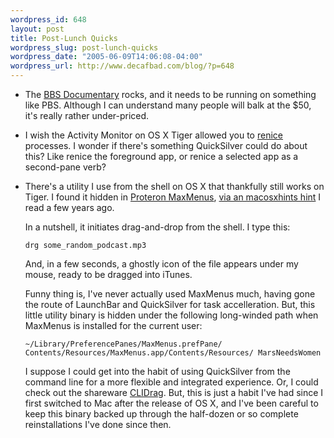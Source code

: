 ```yaml
--- 
wordpress_id: 648
layout: post
title: Post-Lunch Quicks
wordpress_slug: post-lunch-quicks
wordpress_date: "2005-06-09T14:06:08-04:00"
wordpress_url: http://www.decafbad.com/blog/?p=648
---
```

* The [BBS Documentary][bbs] rocks, and it needs to be running on something like PBS.  Although I can understand many people will balk at the $50, it's really rather under-priced.

* I wish the Activity Monitor on OS X Tiger allowed you to [renice][] processes.  I wonder if there's something QuickSilver could do about this?  Like renice the foreground app, or renice a selected app as a second-pane verb?

* There's a utility I use from the shell on OS X that thankfully still works on Tiger.  I found it hidden in [Proteron MaxMenus][mm], [via an macosxhints hint][drg] I read a few years ago.

  In a nutshell, it initiates drag-and-drop from the shell.  I type this:
  
  `drg some_random_podcast.mp3`

  And, in a few seconds, a ghostly icon of the file appears under my mouse, ready to be dragged into iTunes.  

  Funny thing is, I've never actually used MaxMenus much, having gone the route of LaunchBar and QuickSilver for task accelleration.  But, this little utility binary is hidden under the following long-winded path when MaxMenus is installed for the current user:

    `~/Library/PreferencePanes/MaxMenus.prefPane/
     Contents/Resources/MaxMenus.app/Contents/Resources/ MarsNeedsWomen`

  I suppose I could get into the habit of using QuickSilver from the command line for a more flexible and integrated experience.  Or, I could check out the shareware [CLIDrag][cli].  But, this is just a habit I've had since I first switched to Mac after the release of OS X, and I've been careful to keep this binary backed up through the half-dozen or so complete reinstallations I've done since then.

[cli]: http://www.ittpoi.com/drag/
[mm]: http://www.proteron.com/maxmenus/
[drg]: http://www.macosxhints.com/article.php?story=20021220062633569

[renice]: http://www.osxfaq.com/man/8/renice.ws
[bbs]: http://www.bbsdocumentary.com/order/
